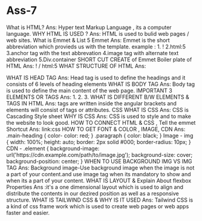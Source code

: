 # Ass-7
What is HTML?
Ans: Hyper text Markup Language , its a computer language.
WHY HTML IS USED ?
Ans: HTML is used to bulid web pages / web sites.
What is Emmet & List 5 Emmet 
Ans: Emmet is the short abbreviation which provieds us with the template.
example : 1. ! 2.html:5 3.anchor tag with the text abbrevation 4.image tag with alternate text abbreviation  5.Div.container
SHORT CUT CREATE of Emmet Boiler plate of HTML
Ans: ! / html:5 
WHAT STRUCTURE OF HTML
Ans: 
<!DOCTYPE html>
<html>
<head>
    <!-- Head Section -->
</head>
<body>
    <!-- Body Section -->
</body>
</html>
WHAT IS HEAD TAG
Ans: Head tag is used to define the headings and it consists of 6 levels of heading elements
WHAT IS BODY TAG 
Ans: Body tag is used to define the main content of the web page.
IMPORTANT 3 ELEMENTS OR TAGS
Ans: 1.<html> 2.<head>  3.<body>
WHAT IS DIFFERENT B/W ELEMENTS & TAGS IN HTML
Ans: tags are written inside the angular brackets and elements will consist of tags or attributes.
CSS
WHAT IS CSS
Ans: CSS is Cascading Style sheet
WHY IS CSS
Ans: CSS is used to style and to make the website to look good.
HOW TO CONNECT HTML & CSS , Tell the emmet Shortcut
Ans: link:css
HOW TO GET FONT & COLOR , IMAGE, CDN
Ans: .main-heading {
color- 
  color: red;
}
.paragraph {
  color: black;
}
Image -
img {
  width: 100%;
  height: auto;
  border: 2px solid #000;
  border-radius: 10px;
}
CDN -
.element {
    background-image: url('https://cdn.example.com/path/to/image.jpg');
    background-size: cover;
    background-position: center;
}
WHEN TO USE BACKGROUND IMG VS IMG TAG
Ans: Background image-Use background image when the image is not a part of your content.and use image tag when its mandatory to show and when its a part of your content.
WHAT IS LAYOUT & Explain About flexbox Properties 
Ans :it's a one dimensional layout which is used to align and distribute the contents in our dezired position as well as a responsive structure.
WHAT IS TAILWIND CSS & WHY IS IT USED
Ans: Tailwind CSS is a kind of css frame work which is used to create web pages or web apps faster and easier.
